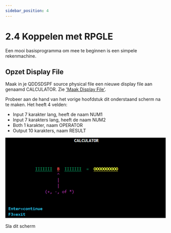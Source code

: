 ```yaml
---
sidebar_position: 4
---
```

# 2.4 Koppelen met RPGLE

Een mooi basisprogramma om mee te beginnen is een simpele rekenmachine.

## Opzet Display File

Maak in je QDDSDSPF source physical file een nieuwe display file aan genaamd CALCULATOR. Zie ['Maak Display File'](DF_aanmaken.md#maak-display-file).

Probeer aan de hand van het vorige hoofdstuk dit onderstaand scherm na te maken.
Het heeft 4 velden:

- Input 7 karakter lang, heeft de naam NUM1
- Input 7 karakters lang, heeft de naam NUM2
- Both 1 karakter, naam OPERATOR
- Output 10 karakters, naam RESULT

![scherm rekenmachine](./img/sc22.png)

Sla dit scherm